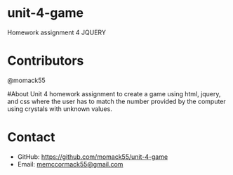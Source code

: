 # unit-4-game
Homework assignment 4 JQUERY

# Contributors
@momack55

#About 
Unit 4 homework assignment to create a game using html, jquery, and css where the user has to match the number provided by the computer using crystals with unknown values.


# Contact
- GitHub: https://github.com/momack55/unit-4-game
- Email: memccormack55@gmail.com

